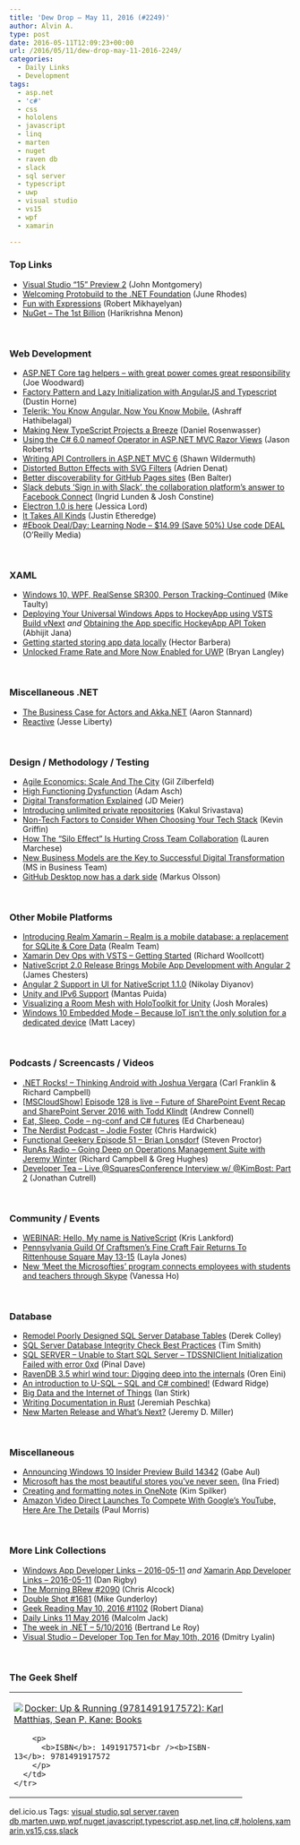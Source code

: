 ```yaml
---
title: 'Dew Drop – May 11, 2016 (#2249)'
author: Alvin A.
type: post
date: 2016-05-11T12:09:23+00:00
url: /2016/05/11/dew-drop-may-11-2016-2249/
categories:
  - Daily Links
  - Development
tags:
  - asp.net
  - 'c#'
  - css
  - hololens
  - javascript
  - linq
  - marten
  - nuget
  - raven db
  - slack
  - sql server
  - typescript
  - uwp
  - visual studio
  - vs15
  - wpf
  - xamarin

---
```

### <a name="top"></a>Top Links

  * <a href="https://blogs.msdn.microsoft.com/visualstudio/2016/05/10/visual-studio-15-preview-2/" target="_blank">Visual Studio “15” Preview 2</a> (John Montgomery)
  * <a href="http://www.dotnetfoundation.org:80/blog/protobuild-welcome" target="_blank">Welcoming Protobuild to the .NET Foundation</a> (June Rhodes)
  * <a href="http://blog.robmikh.com/xaml/uwp/composition/2016/04/28/fun-with-expressions.html" target="_blank">Fun with Expressions</a> (Robert Mikhayelyan)
  * <a href="http://blog.nuget.org/20160510/The-1st-Billion.1.html" target="_blank">NuGet &#8211; The 1st Billion</a> (Harikrishna Menon)

&nbsp;

### <a name="web"></a>Web Development

  * <a href="http://josephwoodward.co.uk/2016/05/asp-net-core-tag-helpers-with-great-power-comes-great-responsibility/" target="_blank">ASP.NET Core tag helpers &#8211; with great power comes great responsibility</a> (Joe Woodward)
  * <a href="http://www.dustinhorne.com/post/2016/05/09/factory-pattern-and-lazy-initialization-with-angularjs-and-typescript" target="_blank">Factory Pattern and Lazy Initialization with AngularJS and Typescript</a> (Dustin Horne)
  * <a href="http://code.tutsplus.com/articles/telerik-you-know-angular-now-you-know-mobile--cms-26485" target="_blank">Telerik: You Know Angular. Now You Know Mobile.</a> (Ashraff Hathibelagal)
  * <a href="https://blogs.msdn.microsoft.com/typescript/2016/05/10/making-new-typescript-projects-a-breeze/" target="_blank">Making New TypeScript Projects a Breeze</a> (Daniel Rosenwasser)
  * <a href="http://dontcodetired.com/blog/post/Using-the-C-60-nameof-Operator-in-ASPNET-MVC-Razor-Views.aspx" target="_blank">Using the C# 6.0 nameof Operator in ASP.NET MVC Razor Views</a> (Jason Roberts)
  * <a href="http://feeds.feedburner.com/2016/05/10/Writing-API-Controllers-in-ASP-NET-MVC-6" target="_blank">Writing API Controllers in ASP.NET MVC 6</a> (Shawn Wildermuth)
  * <a href="http://feedproxy.google.com/~r/tympanus/~3/Y8wAflihU8A/" target="_blank">Distorted Button Effects with SVG Filters</a> (Adrien Denat)
  * <a href="https://github.com/blog/2162-better-discoverability-for-github-pages-sites" target="_blank">Better discoverability for GitHub Pages sites</a> (Ben Balter)
  * <a href="http://feedproxy.google.com/~r/Techcrunch/~3/ZEpzk73hOE0/" target="_blank">Slack debuts ‘Sign in with Slack’, the collaboration platform’s answer to Facebook Connect</a> (Ingrid Lunden & Josh Constine)
  * <a href="https://github.com/blog/2167-electron-1-0-is-here" target="_blank">Electron 1.0 is here</a> (Jessica Lord)
  * <a href="http://www.codethinked.com/it-takes-all-kinds" target="_blank">It Takes All Kinds</a> (Justin Etheredge)
  * <a href="http://feedproxy.google.com/~r/oreilly/news/~3/qMKBf9ugdlA/0636920046936.do" target="_blank">#Ebook Deal/Day: Learning Node &#8211; $14.99 (Save 50%) Use code DEAL</a> (O&#8217;Reilly Media)

&nbsp;

### <a name="silverlight"></a>XAML

  * <a href="http://feedproxy.google.com/~r/mtaulty/~3/4a0IeROSk4I/" target="_blank">Windows 10, WPF, RealSense SR300, Person Tracking–Continued</a> (Mike Taulty)
  * <a href="http://dailydotnettips.com/2016/05/10/deploying-your-universal-windows-apps-to-hockeyapp-using-vsts-build-vnext/" target="_blank">Deploying Your Universal Windows Apps to HockeyApp using VSTS Build vNext</a> _and_ <a href="http://dailydotnettips.com/2016/05/11/obtaining-the-app-specific-hockeyapp-api-token/" target="_blank">Obtaining the App specific HockeyApp API Token</a> (Abhijit Jana)
  * <a href="https://blogs.windows.com/buildingapps/2016/05/10/getting-started-storing-app-data-locally/?WT.mc_id=DX_MVP4025064" target="_blank">Getting started storing app data locally</a> (Hector Barbera)
  * <a href="https://blogs.msdn.microsoft.com/directx/2016/05/10/unlocked-frame-rate-and-more-now-enabled-for-uwp/" target="_blank">Unlocked Frame Rate and More Now Enabled for UWP</a> (Bryan Langley)

&nbsp;

### <a name="dotnet"></a>Miscellaneous .NET

  * <a href="https://petabridge.com/blog/akkadotnet-business-case/" target="_blank">The Business Case for Actors and Akka.NET</a> (Aaron Stannard)
  * <a href="http://feedproxy.google.com/~r/JesseLiberty-SilverlightGeek/~3/EhWIk5FyQCY/" target="_blank">Reactive</a> (Jesse Liberty)

&nbsp;

### <a name="design"></a>Design / Methodology / Testing

  * <a href="http://feedproxy.google.com/~r/gilzilberfeld/~3/S6yKwZjaBFI/agile-economics-scale-and-the-city.html" target="_blank">Agile Economics: Scale And The City</a> (Gil Zilberfeld)
  * <a href="http://feedproxy.google.com/~r/LeadingAgile/~3/x9nUAWDRTEU/" target="_blank">High Functioning Dysfunction</a> (Adam Asch)
  * <a href="http://feedproxy.google.com/~r/jmeier/~3/y310EK2BZLA/" target="_blank">Digital Transformation Explained</a> (JD Meier)
  * <a href="https://github.com/blog/2164-introducing-unlimited-private-repositories" target="_blank">Introducing unlimited private repositories</a> (Kakul Srivastava)
  * <a href="http://feedproxy.google.com/~r/KevinGriffin/~3/jRF2CCEr-i0/" target="_blank">Non-Tech Factors to Consider When Choosing Your Tech Stack</a> (Kevin Griffin)
  * <a href="http://blog.trello.com/tips-to-improve-cross-team-collaboration/" target="_blank">How The “Silo Effect” Is Hurting Cross Team Collaboration</a> (Lauren Marchese)
  * <a href="http://enterprise.microsoft.com/en-us/blog/microsoft-in-business/new-business-models-are-the-key-to-successful-digital-transformation/" target="_blank">New Business Models are the Key to Successful Digital Transformation</a> (MS in Business Team)
  * <a href="https://github.com/blog/2169-github-desktop-now-has-a-dark-side" target="_blank">GitHub Desktop now has a dark side</a> (Markus Olsson)

&nbsp;

### <a name="mobile"></a>Other Mobile Platforms

  * <a href="https://realm.io/news/introducing-realm-xamarin/" target="_blank">Introducing Realm Xamarin &#8211; Realm is a mobile database: a replacement for SQLite & Core Data</a> (Realm Team)
  * <a href="http://thexamarinjournal.com/xamarin-dev-ops-with-vsts-getting-started/" target="_blank">Xamarin Dev Ops with VSTS &#8211; Getting Started</a> (Richard Woollcott)
  * <a href="http://www.infoq.com/news/2016/05/nativescript-2?utm_campaign=infoq_content&utm_source=infoq&utm_medium=feed&utm_term=global" target="_blank">NativeScript 2.0 Release Brings Mobile App Development with Angular 2</a> (James Chesters)
  * <a href="http://www.telerik.com/blogs/angular-2-support-in-ui-for-nativescript" target="_blank">Angular 2 Support in UI for NativeScript 1.1.0</a> (Nikolay Diyanov)
  * <a href="http://blogs.unity3d.com/2016/05/10/unity-and-ipv6-support/" target="_blank">Unity and IPv6 Support</a> (Mantas Puida)
  * <a href="https://blog.falafel.com/visualizing-room-mesh-holotoolkit-for-unity/" target="_blank">Visualizing a Room Mesh with HoloToolkit for Unity</a> (Josh Morales)
  * <a href="http://feedproxy.google.com/~r/MattLacey/~3/-IVD18bGz6Q/windows-10-embedded-mode-because-iot.html" target="_blank">Windows 10 Embedded Mode &#8211; Because IoT isn&#8217;t the only solution for a dedicated device</a> (Matt Lacey)

&nbsp;

### <a name="podcasts"></a>Podcasts / Screencasts / Videos

  * <a href="http://www.dotnetrocks.com/default.aspx?ShowNum=1294" target="_blank">.NET Rocks! &#8211; Thinking Android with Joshua Vergara</a> (Carl Franklin & Richard Campbell)
  * <a href="http://feedproxy.google.com/~r/AndrewConnell/~3/3toPjdZjwEI/mscloudshow-episode-128-is-live-future-of-sharepoint-event-recap-and-sharepoint-server-2016-with-todd-klindt" target="_blank">[MSCloudShow] Episode 128 is live &#8211; Future of SharePoint Event Recap and SharePoint Server 2016 with Todd Klindt</a> (Andrew Connell)
  * <a href="http://developer.telerik.com/content-types/podcast/ng-conf-c-futures/" target="_blank">Eat, Sleep, Code &#8211; ng-conf and C# futures</a> (Ed Charbeneau)
  * <a href="http://nerdist.libsyn.com/jodie-foster" target="_blank">The Nerdist Podcast &#8211; Jodie Foster</a> (Chris Hardwick)
  * <a href="https://www.functionalgeekery.com/episode-51-brian-lonsdorf/" target="_blank">Functional Geekery Episode 51 – Brian Lonsdorf</a> (Steven Proctor)
  * <a href="http://feedproxy.google.com/~r/RunaAsRadioWma/~3/K0MIak7R_5w/default.aspx" target="_blank">RunAs Radio &#8211; Going Deep on Operations Management Suite with Jeremy Winter</a> (Richard Campbell & Greg Hughes)
  * <a href="http://feedproxy.google.com/~r/DeveloperTea/~3/8kFsXU_YrXc/37379-live-squaresconference-interview-w-kimbost-part-2" target="_blank">Developer Tea &#8211; Live @SquaresConference Interview w/ @KimBost: Part 2</a> (Jonathan Cutrell)

&nbsp;

### <a name="events"></a>Community / Events

  * <a href="https://blog.falafel.com/webinar-hello-name-nativescript/" target="_blank">WEBINAR: Hello, My name is NativeScript</a> (Kris Lankford)
  * <a href="http://www.uwishunu.com/2016/05/pennsylvania-guild-craftsmens-fine-craft-fair-returns-rittenhouse-square-may-13-15/" target="_blank">Pennsylvania Guild Of Craftsmen’s Fine Craft Fair Returns To Rittenhouse Square May 13-15</a> (Layla Jones)
  * <a href="http://blogs.microsoft.com/firehose/2016/05/10/new-meet-the-microsofties-program-connects-employees-with-students-and-teachers-through-skype/" target="_blank">New ‘Meet the Microsofties’ program connects employees with students and teachers through Skype</a> (Vanessa Ho)

&nbsp;

### <a name="sql"></a>Database

  * <a href="http://www.mssqltips.com/tip.asp?tip=4293" target="_blank">Remodel Poorly Designed SQL Server Database Tables</a> (Derek Colley)
  * <a href="http://www.mssqltips.com/tip.asp?tip=4255" target="_blank">SQL Server Database Integrity Check Best Practices</a> (Tim Smith)
  * <a href="http://blog.sqlauthority.com/2016/05/11/sql-server-unable-to-start-sql-server-tdssniclient-initialization-failed-with-error-0xd/" target="_blank">SQL SERVER – Unable to Start SQL Server – TDSSNIClient Initialization Failed with error 0xd</a> (Pinal Dave)
  * <a href="http://feedproxy.google.com/~r/AyendeRahien/~3/ouMOVdQsrgc/ravendb-3-5-whirl-wind-tour-digging-deep-into-the-internals" target="_blank">RavenDB 3.5 whirl wind tour: Digging deep into the internals</a> (Oren Eini)
  * <a href="http://www.cognim.co.uk/introduction-u-sql-sql-c-combined/" target="_blank">An introduction to U-SQL – SQL and C# combined!</a> (Edward Ridge)
  * <a href="http://www.i-programmer.info/bookreviews/218-data-science/9721-big-data-and-the-internet-of-things.html" target="_blank">Big Data and the Internet of Things</a> (Ian Stirk)
  * <a href="http://feedproxy.google.com/~r/facility9/~3/GCaWeF5r9Y8/" target="_blank">Writing Documentation in Rust</a> (Jeremiah Peschka)
  * <a href="https://jeremydmiller.com/2016/05/10/new-marten-release-and-whats-next/" target="_blank">New Marten Release and What’s Next?</a> (Jeremy D. Miller)

&nbsp;

### <a name="misc"></a>Miscellaneous

  * <a href="http://blogs.windows.com/windowsexperience/2016/05/10/announcing-windows-10-insider-preview-build-14342/?WT.mc_id=DX_MVP4025064" target="_blank">Announcing Windows 10 Insider Preview Build 14342</a> (Gabe Aul)
  * <a href="http://www.recode.net/2016/5/10/11645510/microsoft-retail-stores-empty" target="_blank">Microsoft has the most beautiful stores you&#8217;ve never seen.</a> (Ina Fried)
  * <a href="https://blogs.msdn.microsoft.com/microsoft_press/2016/05/10/creating-and-formating-notes-in-onenote/" target="_blank">Creating and formatting notes in OneNote</a> (Kim Spilker)
  * <a href="http://feedproxy.google.com/~r/RedmondPie/~3/LLvx1knAyCQ/" target="_blank">Amazon Video Direct Launches To Compete With Google’s YouTube, Here Are The Details</a> (Paul Morris)

&nbsp;

### <a name="links"></a>More Link Collections

  * <a href="http://windowsappdev.com/2016/05/windows-app-developer-links-2016-05-11/" target="_blank">Windows App Developer Links &#8211; 2016-05-11</a> _and_ <a href="http://allaboutxamarin.com/2016/05/xamarin-app-developer-links-2016-05-11/" target="_blank">Xamarin App Developer Links &#8211; 2016-05-11</a> (Dan Rigby)
  * <a href="http://feedproxy.google.com/~r/ReflectivePerspective/~3/85ylBkLEZ8o/" target="_blank">The Morning BRew #2090</a> (Chris Alcock)
  * <a href="http://afreshcup.com/home/2016/5/10/double-shot-1681.html" target="_blank">Double Shot #1681</a> (Mike Gunderloy)
  * <a href="http://feeds.regulargeek.com/~r/RegularGeek/~3/UxE-9nPNYSA/" target="_blank">Geek Reading May 10, 2016 #1102</a> (Robert Diana)
  * <a href="http://feedproxy.google.com/~r/parsimonyjax/~3/Ht3I-tj6U3Y/daily-links-11-may-2016.html" target="_blank">Daily Links 11 May 2016</a> (Malcolm Jack)
  * <a href="https://blogs.msdn.microsoft.com/dotnet/2016/05/10/the-week-in-net-5102016/" target="_blank">The week in .NET – 5/10/2016</a> (Bertrand Le Roy)
  * <a href="http://www.lyalin.com/2016/05/10/visual-studio-developer-top-ten-for-may-10th-2016/" target="_blank">Visual Studio – Developer Top Ten for May 10th, 2016</a> (Dmitry Lyalin)

&nbsp;

### <a name="shelf"></a>The Geek Shelf

<div id="scid:7dc1bd33-94bd-46fd-a20b-0131235bcd47:778e7945-81dd-4f7e-b05f-d51bcfd7b2ea" class="wlWriterEditableSmartContent" style="float: none; padding-bottom: 0px; padding-top: 0px; padding-left: 0px; margin: 0px; display: inline; padding-right: 0px">
  <table cellspacing="0" cellpadding="2" width="400" border="0" unselectable="on">
    <tr>
      <td valign="top" width="400">
        <p>
          <a title="Docker: Up & Running (9781491917572): Karl Matthias, Sean P. Kane: Books" href="http://www.amazon.com/exec/obidos/ASIN/1491917571/amavin-20"><img data-recalc-dims="1" decoding="async" src="https://i0.wp.com/images.amazon.com/images/P/1491917571.01.MZZZZZZZ.jpg?w=660" border="0" align="left" style="float:left" />Docker: Up & Running (9781491917572): Karl Matthias, Sean P. Kane: Books</a>
        </p>
        
        <p>
          <b>ISBN</b>: 1491917571<br /><b>ISBN-13</b>: 9781491917572
        </p>
      </td>
    </tr>
  </table>
</div>

<div id="scid:0767317B-992E-4b12-91E0-4F059A8CECA8:95368c06-addc-4ad1-8c1d-a43d7ae62e69" class="wlWriterEditableSmartContent" style="float: none; padding-bottom: 0px; padding-top: 0px; padding-left: 0px; margin: 0px; display: inline; padding-right: 0px">
  del.icio.us Tags: <a href="http://del.icio.us/popular/visual+studio" rel="tag">visual studio</a>,<a href="http://del.icio.us/popular/sql+server" rel="tag">sql server</a>,<a href="http://del.icio.us/popular/raven+db" rel="tag">raven db</a>,<a href="http://del.icio.us/popular/marten" rel="tag">marten</a>,<a href="http://del.icio.us/popular/uwp" rel="tag">uwp</a>,<a href="http://del.icio.us/popular/wpf" rel="tag">wpf</a>,<a href="http://del.icio.us/popular/nuget" rel="tag">nuget</a>,<a href="http://del.icio.us/popular/javascript" rel="tag">javascript</a>,<a href="http://del.icio.us/popular/typescript" rel="tag">typescript</a>,<a href="http://del.icio.us/popular/asp.net" rel="tag">asp.net</a>,<a href="http://del.icio.us/popular/linq" rel="tag">linq</a>,<a href="http://del.icio.us/popular/c%23" rel="tag">c#</a>,<a href="http://del.icio.us/popular/hololens" rel="tag">hololens</a>,<a href="http://del.icio.us/popular/xamarin" rel="tag">xamarin</a>,<a href="http://del.icio.us/popular/vs15" rel="tag">vs15</a>,<a href="http://del.icio.us/popular/css" rel="tag">css</a>,<a href="http://del.icio.us/popular/slack" rel="tag">slack</a>
</div>